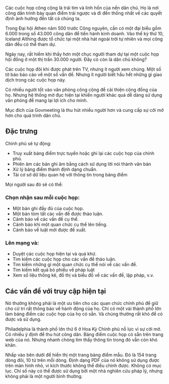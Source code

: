 <!-- Do not edit this file. It was translated by Google. -->
<!-- START OF README SECTION --><!-- Note the controller for this page is app/about-project/overview/overview.ts -->
<p> Các cuộc họp công cộng là trái tim và linh hồn của nền dân chủ. Họ là nơi công dân trình bày quan điểm trái ngược và đi đến thống nhất về các quyết định ảnh hưởng đến tất cả chúng ta. </p>

<p> Trong Đại hội Athen năm 500 trước Công nguyên, cần có một đại biểu gồm 6.000 trong số 43.000 công dân để tiến hành kinh doanh. Vào thế kỷ thứ 10, Iceland Althing được tổ chức tại một nhà hát ngoài trời tự nhiên và mọi công dân đều có thể tham dự. </p>

<p> Ngày nay, rất hiếm khi thấy hơn một chục người tham dự tại một cuộc họp hội đồng ở một thị trấn 30.000 người. Đây có còn là dân chủ không? </p>

<p> Các cuộc họp đôi khi được phát trên TV, nhưng ít người xem chúng. Một số tờ báo báo cáo về một số vấn đề. Nhưng ít người biết hầu hết những gì giao dịch trong các cuộc họp này. </p>

<p> Có nhiều người tốt vào văn phòng công cộng để cải thiện cộng đồng của họ. Nhưng hệ thống mờ đục hiện tại khiến người khác quá dễ dàng sử dụng văn phòng để mang lại lợi ích cho mình. </p>

<p> Mục đích của Govmeeting là thu hút nhiều người hơn và cung cấp sự cởi mở hơn cho quá trình dân chủ. </p>
<h2> Đặc trưng </h2>
<p> Chính phủ sẽ tự động: </p>

<ul>
<li> Truy xuất bảng điểm trực tuyến hoặc ghi lại các cuộc họp của chính phủ. </li>
<li> Phiên âm các bản ghi âm bằng cách sử dụng lời nói thành văn bản </li>
<li> Xử lý bảng điểm thành định dạng chuẩn. </li>
<li> Tải cơ sở dữ liệu quan hệ với thông tin trong bảng điểm </li>
</ul>
<p> Mọi người sau đó sẽ có thể: </p>
<h3> Chọn nhận sau mỗi cuộc họp: </h3>
<ul>
<li> Một bản ghi đầy đủ của cuộc họp. </li>
<li> Một bản tóm tắt các vấn đề được thảo luận. </li>
<li> Cảnh báo về các vấn đề cụ thể. </li>
<li> Cảnh báo khi một quan chức cụ thể lên tiếng. </li>
<li> Cảnh báo về luật mới được đề xuất. </li>
</ul><h3> Lên mạng và: </h3>
<ul>
<li> Duyệt các cuộc họp hiện tại và quá khứ. </li>
<li> Tìm kiếm các cuộc họp cho các vấn đề thảo luận. </li>
<li> Tìm kiếm những gì một quan chức cụ thể nói về các vấn đề. </li>
<li> Tìm kiếm kết quả bỏ phiếu về pháp luật </li>
<li> Xem số liệu thống kê, đồ thị và biểu đồ về các vấn đề, lập pháp, v.v. </li>
</ul><!-- END OF README SECTION -->
<p><a name="continued"></a></p>
<h2> Các vấn đề với truy cập hiện tại </h2>
<p> Nó thường không phải là một ưu tiên cho các quan chức chính phủ để giữ cho cử tri rất thông báo về hành động của họ. Chỉ có một vài thành phố lớn làm bảng điểm các cuộc họp của họ có sẵn. Và chúng thường rất khó để có được và sử dụng. </p>

<p> Philadelphia là thành phố lớn thứ 6 ở Hoa Kỳ Chính phủ nỗ lực vì sự cởi mở. Có nhiều ý định để thu hút công dân. Bảng điểm cuộc họp có sẵn trên trang web của nó. Nhưng nhanh chóng tìm thấy thông tin trong đó vẫn còn khó khăn. </p>

<p> Nhấp vào bên dưới để hiển thị một trang bảng điểm mẫu. Đó là 154 trang dòng đôi, 10 từ trên mỗi dòng. Định dạng PDF của nó không sử dụng được trên màn hình nhỏ, vì kích thước không thể điều chỉnh được. Không có mục lục. Chỉ số này có thể được sử dụng bởi một nhà nghiên cứu pháp lý, nhưng không phải là một người bình thường. </p>
